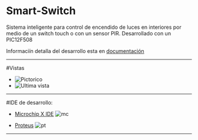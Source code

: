 # Smart-Switch

Sistema inteligente para control de encendido de luces en interiores por medio de un switch touch o con un sensor PIR. Desarrollado con un PIC12F508

Informaciín detalla del desarrollo esta en [documentación](documentacion/Smart_Switch)
_________________________

#Vistas

* ![Pictorico]()
* ![Ultima vista]()

_________________________


#IDE de desarrollo:

* [Microchip X IDE](http://www.microchip.com/mplab/mplab-x-ide#) ![mc](http://www.macupdate.com/images/icons256/47528.png)

* [Proteus](https://www.labcenter.com/) ![pt](https://i.ytimg.com/vi/nMXgbEDxghQ/hqdefault.jpg)

__________________________